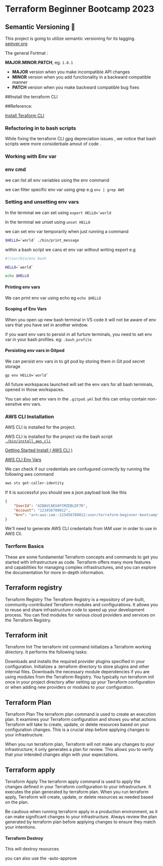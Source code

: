 # Terraform Beginner Bootcamp 2023

## Semantic Versioning :mage:
This project is going to utilize semantic versioning for its tagging.
[semver.org](https://semver.org/)

The general Fortmat : 

**MAJOR.MINOR.PATCH**, eg. `1.0.1`
- **MAJOR** version when you make incompatible API changes
- **MINOR** version when you add functionality in a backward compatible manner
- **PATCH** version when you make backward compatible bug fixes

##Install the terraform CLI

##Reference:

[Install Teraform CLI](https://developer.hashicorp.com/terraform/tutorials/aws-get-started/install-cli#install-cli)

### Refactoring in to bash scripts 

While fixing the terraform CLI gpg depreciation  issues , we notice  that bash scripts were more considerbale amout of code .

### Working with Env var

### env cmd
we can list all env variables using the env command 

we can filter specific env var using grep e.g `env | grep AWS`

### Setting and unsetting env vars

In the terminal we can set using `export HELLO='world`

In the terminal we unset using `unset HELLO`

we can set env var temporarily when just running a command 

```sh
$HELLO=`world` ./bin/print_message
```
within a bash script we cans et env var without writing export e.g

```sh
#!/usr/bin/env bash

HELLO=`world`

echo $HELLO
```

#### Printing env vars

We can print env var using echo eg `echo $HELLO`

#### Scoping of Env Vars

When you open up new bash terminal in VS code  it will not be aware of env vars that you have set in another window.

if you want env vars to persist in all furture terminals, you need to set env var in your bash profiles. eg: `.bash_profile`

#### Persisting env vars in Gitpod 

We can persist env vars in to git pod by storing them in Git pod secret storage 

```
gp env HELLO=`world`
```

All future workspaces launched will set the env vars for all bash terminals, opened in those workspaces.

You can also set env vars in the `.gitpod.yml` but this can onluy contain non-sensitve env vars.


### AWS CLI Installation 

AWS CLI is installed for the project.

AWS CLI is installed for the project via the bash script [`./bin/install_aws_cli`](./bin/install_aws_cli.sh)

[Getting Started Install ( AWS CLI ) ](https://docs.aws.amazon.com/cli/latest/userguide/getting-started-install.html)

[AWS CLI Env Vars](https://docs.aws.amazon.com/cli/latest/userguide/cli-configure-envvars.html)

We can check if our credentials are confugured correctly by running the following aws command
```sh
aws sts get-caller-identity
```

If it is successful you should see a json payload look like this

```json
{
    "UserId": "AIBAVCAEU4FCMZEBLDF7R",
    "Account": "123456789012",
    "Arn": "arn:aws:iam::123456789012:user/terraform-beginner-bootcamp"
}
```

We'll need to generate AWS CLI credentails from IAM user in order to use in AWS Cli.

### Terrform Basics
These are some fundamental Terraform concepts and commands to get you started with infrastructure as code. Terraform offers many more features and capabilities for managing complex infrastructures, and you can explore the documentation for more in-depth information.

## Terraform registry
Terraform Registry
The Terraform Registry is a repository of pre-built, community-contributed Terraform modules and configurations. It allows you to reuse and share infrastructure code to speed up your development process. You can find modules for various cloud providers and services on the Terraform Registry.




## Terraform init
Terraform Init
The terraform init command initializes a Terraform working directory. It performs the following tasks:

Downloads and installs the required provider plugins specified in your configuration.
Initializes a .terraform directory to store plugins and other internal files.
Downloads the necessary module dependencies if you are using modules from the Terraform Registry.
You typically run terraform init once in your project directory after setting up your Terraform configuration or when adding new providers or modules to your configuration.

## Terraform Plan
Terraform Plan
The terraform plan command is used to create an execution plan. It examines your Terraform configuration and shows you what actions Terraform will take to create, update, or delete resources based on your configuration changes. This is a crucial step before applying changes to your infrastructure.

When you run terraform plan, Terraform will not make any changes to your infrastructure; it only generates a plan for review. This allows you to verify that your intended changes align with your expectations.
## Terraform apply
Terraform Apply
The terraform apply command is used to apply the changes defined in your Terraform configuration to your infrastructure. It executes the plan generated by terraform plan. When you run terraform apply, Terraform will create, update, or delete resources as needed based on the plan.

Be cautious when running terraform apply in a production environment, as it can make significant changes to your infrastructure. Always review the plan generated by terraform plan before applying changes to ensure they match your intentions.

#### Terraform Destroy

This will destroy resources 

you can also use the -auto-approve 

